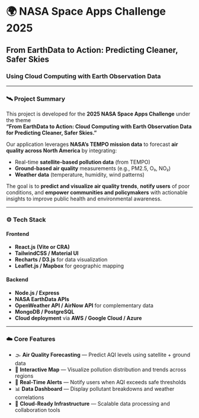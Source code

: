 # 🌍 NASA Space Apps Challenge 2025  
## From EarthData to Action: Predicting Cleaner, Safer Skies  
### Using Cloud Computing with Earth Observation Data  

---

### 🛰️ Project Summary

This project is developed for the **2025 NASA Space Apps Challenge** under the theme  
**“From EarthData to Action: Cloud Computing with Earth Observation Data for Predicting Cleaner, Safer Skies.”**

Our application leverages **NASA’s TEMPO mission data** to forecast **air quality across North America** by integrating:
- Real-time **satellite-based pollution data** (from TEMPO)  
- **Ground-based air quality** measurements (e.g., PM2.5, O₃, NO₂)  
- **Weather data** (temperature, humidity, wind patterns)

The goal is to **predict and visualize air quality trends**, **notify users** of poor conditions, and **empower communities and policymakers** with actionable insights to improve public health and environmental awareness.

---

### ⚙️ Tech Stack

#### Frontend
- **React.js (Vite or CRA)**
- **TailwindCSS / Material UI**
- **Recharts / D3.js** for data visualization
- **Leaflet.js / Mapbox** for geographic mapping

#### Backend
- **Node.js / Express**
- **NASA EarthData APIs**
- **OpenWeather API / AirNow API** for complementary data
- **MongoDB / PostgreSQL**
- **Cloud deployment** via **AWS / Google Cloud / Azure**

---

### ☁️ Core Features

- 🌫️ **Air Quality Forecasting** — Predict AQI levels using satellite + ground data  
- 🧭 **Interactive Map** — Visualize pollution distribution and trends across regions  
- 🔔 **Real-Time Alerts** — Notify users when AQI exceeds safe thresholds  
- 📊 **Data Dashboard** — Display pollutant breakdowns and weather correlations  
- 🤝 **Cloud-Ready Infrastructure** — Scalable data processing and collaboration tools  

